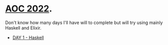 # [AOC 2022](https://adventofcode.com/). 
Don't know how many days I'll have will to complete but will try using mainly Haskell and Elixir.

- [DAY 1 - Haskell](/D1/src/Main.hs)
